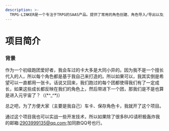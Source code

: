 ```yaml
---
description: >-
  TRPG-LINKER是一个专注于TRPG的SAAS产品。提供了常用的角色创建、角色导入/导出以及角色属性修改等API。通过开发者账号，还可以调用更加高级的功能，例如获取所有角色信息、同步角色属性变化LOG等。
---
```


# 项目简介

### 背景

作为一个初级跑团爱好者，我会车过的卡大多是大同小异的。因为我不是一个擅长代入的人，所以每个角色都是基于我自己来打造的。所以如果可以，我其实倒是希望可以一直都用一张卡。话说又回来，我们跑过的每个团都使得我们有了一定成长，如果这些成长都反映在我们的角色上，然后带进下一个团，那我们是不是也算是进入元宇宙了？（(\*^\_^\*)）

总之吧，为了方便大家（主要是我自己）车卡、保存角色卡，我就开了这个项目。

通过这个项目我也可以实战一些开发技术，所以如果除了很多BUG请积极轰炸我的邮箱:2903999135@qq.com;加同款QQ号也行。
